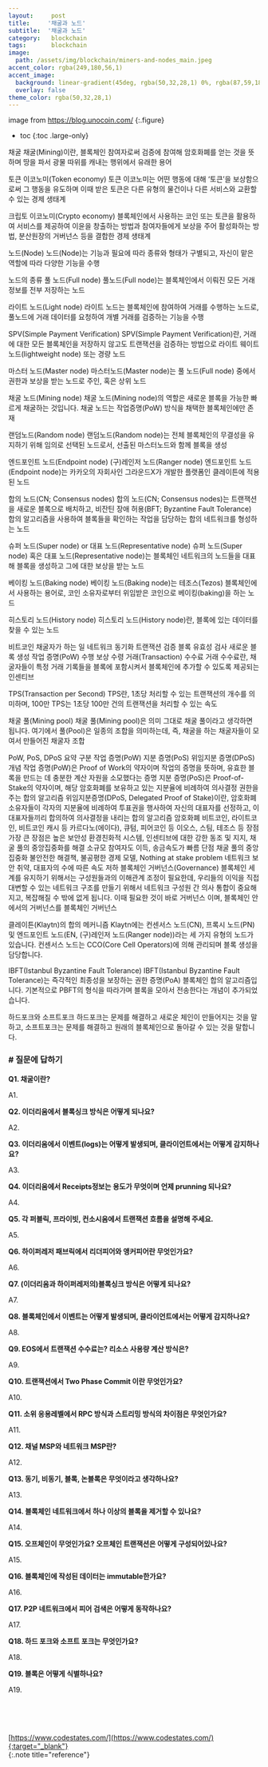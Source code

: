 ```yaml
---
layout:     post
title:     '채굴과 노드'
subtitle:  '채굴과 노드'
category:   blockchain
tags:       blockchain
image: 
  path: /assets/img/blockchain/miners-and-nodes_main.jpeg
accent_color: rgba(249,180,56,1)
accent_image:
  background: linear-gradient(45deg, rgba(50,32,28,1) 0%, rgba(87,59,18,1) 27%, rgba(249,180,56,1) 100%);
  overlay: false
theme_color: rgba(50,32,28,1)
---
```

image from https://blog.unocoin.com/
{:.figure}

* toc
{:toc .large-only}


채굴
채굴(Mining)이란, 블록체인 참여자로써 검증에 참여해 암호화폐를 얻는 것을 뜻하며 땅을 파서 광물 따위를 캐내는 행위에서 유래한 용어

토큰 이코노미(Token economy)
토큰 이코노미는 어떤 행동에 대해 ‘토큰’을 보상함으로써 그 행동을 유도하며 이때 받은 토큰은 다른 유형의 물건이나 다른 서비스와 교환할 수 있는 경제 생태계

크립토 이코노미(Crypto economy)
블록체인에서 사용하는 코인 또는 토큰을 활용하여 서비스를 제공하여 이윤을 창출하는 방법과 참여자들에게 보상을 주어 활성화하는 방법, 분산원장의 거버넌스 등을 결합한 경제 생태계

노드(Node)
노드(Node)는 기능과 필요에 따라 종류와 형태가 구별되고, 자신이 맡은 역할에 따라 다양한 기능을 수행

노드의 종류
풀 노드(Full node)
풀노드(Full node)는 블록체인에서 이뤄진 모든 거래 정보를 전부 저장하는 노드

라이트 노드(Light node)
라이트 노드는 블록체인에 참여하여 거래를 수행하는 노드로, 풀노드에 거래 데이터를 요청하여 개별 거래를 검증하는 기능을 수행

SPV(Simple Payment Verification)
SPV(Simple Payment Verification)란, 거래에 대한 모든 블록체인을 저장하지 않고도 트랜잭션을 검증하는 방법으로 라이트 웨이트 노드(lightweight node) 또는 경량 노드

마스터 노드(Master node)
마스터노드(Master node)는 풀 노드(Full node) 중에서 권한과 보상을 받는 노드로 주인, 혹은 상위 노드

채굴 노드(Mining node)
채굴 노드(Mining node)의 역할은 새로운 블록을 가능한 빠르게 채굴하는 것입니다. 채굴 노드는 작업증명(PoW) 방식을 채택한 블록체인에만 존재

랜덤노드(Random node)
랜덤노드(Random node)는 전체 블록체인의 무결성을 유지하기 위해 임의로 선택된 노드로서, 선출된 마스터노드와 함께 블록을 생성

엔드포인트 노드(Endpoint node) (구)레인저 노드(Ranger node)
엔드포인트 노드(Endpoint node)는 카카오의 자회사인 그라운드X가 개발한 플랫폼인 클레이튼에 적용된 노드

합의 노드(CN; Consensus nodes)
합의 노드(CN; Consensus nodes)는 트랜잭션을 새로운 블록으로 배치하고, 비잔틴 장애 허용(BFT; Byzantine Fault Tolerance) 합의 알고리즘을 사용하여 블록들을 확인하는 작업을 담당하는 합의 네트워크를 형성하는 노드

슈퍼 노드(Super node) or 대표 노드(Representative node)
슈퍼 노드(Super node) 혹은 대표 노드(Representative node)는 블록체인 네트워크의 노드들을 대표해 블록을 생성하고 그에 대한 보상을 받는 노드

베이킹 노드(Baking node)
베이킹 노드(Baking node)는 테조스(Tezos) 블록체인에서 사용하는 용어로, 코인 소유자로부터 위임받은 코인으로 베이킹(baking)을 하는 노드

히스토리 노드(History node)
히스토리 노드(History node)란, 블록에 있는 데이터를 찾을 수 있는 노드

비트코인 채굴자가 하는 일
네트워크 동기화
트랜잭션 검증
블록 유효성 검사
새로운 블록 생성
작업 증명(PoW) 수행
보상 수령
거래(Transaction) 수수료
거래 수수료란, 채굴자들이 특정 거래 기록들을 블록에 포함시켜서 블록체인에 추가할 수 있도록 제공되는 인센티브

TPS(Transaction per Second)
TPS란, 1초당 처리할 수 있는 트랜잭션의 개수를 의미하며, 100만 TPS는 1초당 100만 건의 트랜잭션을 처리할 수 있는 속도

채굴 풀(Mining pool)
채굴 풀(Mining pool)은 의미 그대로 채굴 풀이라고 생각하면 됩니다. 여기에서 풀(Pool)은 일종의 조합을 의미하는데, 즉, 채굴을 하는 채굴자들이 모여서 만들어진 채굴자 조합

PoW, PoS, DPoS 요약
구분	작업 증명(PoW)	지분 증명(PoS)	위임지분 증명(DPoS)
개념	작업 증명(PoW)은 Proof of Work의 약자이며 작업의 증명을 뜻하며, 유효한 블록을 만드는 데 충분한 계산 자원을 소모했다는 증명	지분 증명(PoS)은 Proof-of-Stake의 약자이며, 해당 암호화폐를 보유하고 있는 지분율에 비례하여 의사결정 권한을 주는 합의 알고리즘	위임지분증명(DPoS, Delegated Proof of Stake)이란, 암호화폐 소유자들이 각자의 지분율에 비례하여 투표권을 행사하여 자신의 대표자를 선정하고, 이 대표자들끼리 합의하여 의사결정을 내리는 합의 알고리즘
암호화폐	비트코인, 라이트코인, 비트코인 캐시 등	카르다노(에이다), 큐텀, 피어코인 등	이오스, 스팀, 테조스 등
장점	가장 큰 장점은 높은 보안성	환경친화적 시스템, 인센티브에 대한 강한 동조 및 지지, 채굴 풀의 중앙집중화를 해결	소규모 참여자도 이득, 송금속도가 빠름
단점	채굴 풀의 중앙 집중화	불안전한 해결책, 불공평한 경제 모델, Nothing at stake problem	네트워크 보안 취약, 대표자의 수에 따른 속도 저하
블록체인 거버넌스(Governance)
블록체인 세계를 유지하기 위해서는 구성원들과의 이해관계 조정이 필요한데, 우리들의 이익을 직접 대변할 수 있는 네트워크 구조를 만들기 위해서 네트워크 구성원 간 의사 통합이 중요해지고, 복잡해질 수 밖에 없게 됩니다. 이때 필요한 것이 바로 거버넌스 이며, 블록체인 안에서의 거버넌스를 블록체인 거버넌스

클레이튼(Klaytn)의 합의 메커니즘
Klaytn에는 컨센서스 노드(CN), 프록시 노드(PN) 및 엔드포인트 노드(EN, (구)레인저 노드(Ranger node))라는 세 가지 유형의 노드가 있습니다.
컨센서스 노드는 CCO(Core Cell Operators)에 의해 관리되며 블록 생성을 담당합니다.

IBFT(Istanbul Byzantine Fault Tolerance)
IBFT(Istanbul Byzantine Fault Tolerance)는 즉각적인 최종성을 보장하는 권한 증명(PoA) 블록체인 합의 알고리즘입니다. 기본적으로 PBFT의 형식을 따라가며 블록을 모아서 전송한다는 개념이 추가되었습니다.

하드포크와 소프트포크
하드포크는 문제를 해결하고 새로운 체인이 만들어지는 것을 말하고, 소프트포크는 문제를 해결하고 원래의 블록체인으로 돌아갈 수 있는 것을 말합니다.


### # 질문에 답하기

**Q1. 채굴이란?**

A1. 

**Q2. 이더리움에서 블록싱크 방식은 어떻게 되나요?**

A2. 

**Q3. 이더리움에서 이벤트(logs)는 어떻게 발생되며, 클라이언트에서는 어떻게 감지하나요?**

A3. 

**Q4. 이더리움에서 Receipts정보는 용도가 무엇이며 언제 prunning 되나요?**

A4. 

**Q5. 각 퍼블릭, 프라이빗, 컨소시움에서 트랜잭션 흐름을 설명해 주세요.**

A5. 

**Q6. 하이퍼레저 패브릭에서 리더피어와 앵커피어란 무엇인가요?**

A6. 

**Q7. (이더리움과 하이퍼레저의)블록싱크 방식은 어떻게 되나요?**

A7. 

**Q8. 블록체인에서 이벤트는 어떻게 발생되며, 클라이언트에서는 어떻게 감지하나요?**

A8. 

**Q9. EOS에서 트랜잭션 수수료는? 리소스 사용량 계산 방식은?**

A9. 

**Q10. 트랜잭션에서 Two Phase Commit 이란 무엇인가요?**

A10. 

**Q11. 소위 응용레벨에서 RPC 방식과 스트리밍 방식의 차이점은 무엇인가요?**

A11. 

**Q12. 채널 MSP와 네트워크 MSP란?**

A12. 

**Q13. 동기, 비동기, 블록, 논블록은 무엇이라고 생각하나요?**

A13. 

**Q14. 블록체인 네트워크에서 하나 이상의 블록을 제거할 수 있나요?**

A14. 

**Q15. 오프체인이 무엇인가요? 오프체인 트랜잭션은 어떻게 구성되어있나요?**

A15. 

**Q16. 블록체인에 작성된 데이터는 immutable한가요?**

A16. 

**Q17. P2P 네트워크에서 피어 검색은 어떻게 동작하나요?**

A17. 

**Q18. 하드 포크와 소프트 포크는 무엇인가요?**

A18. 

**Q19. 블록은 어떻게 식별하나요?**

A19. 





<br>
<br>
<br>

[https://www.codestates.com/](https://www.codestates.com/){:target="_blank"}<br>
{:.note title="reference"}
